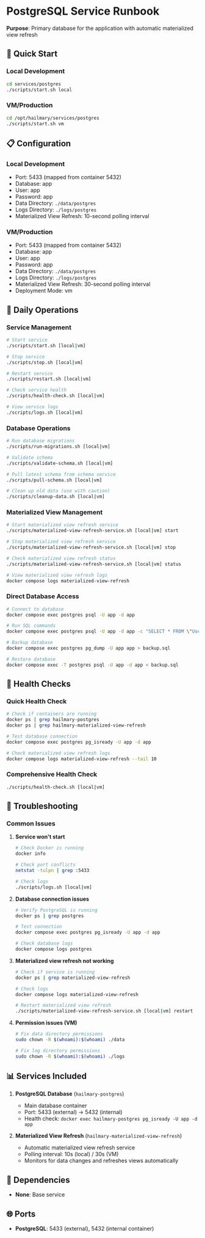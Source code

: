 # PostgreSQL Service Runbook

**Purpose**: Primary database for the application with automatic materialized view refresh

## 🚀 Quick Start

### Local Development
```bash
cd services/postgres
./scripts/start.sh local
```

### VM/Production
```bash
cd /opt/hailmary/services/postgres
./scripts/start.sh vm
```

## 📋 Configuration

### Local Development
- Port: 5433 (mapped from container 5432)
- Database: app
- User: app
- Password: app
- Data Directory: `./data/postgres`
- Logs Directory: `./logs/postgres`
- Materialized View Refresh: 10-second polling interval

### VM/Production
- Port: 5433 (mapped from container 5432)
- Database: app
- User: app
- Password: app
- Data Directory: `./data/postgres`
- Logs Directory: `./logs/postgres`
- Materialized View Refresh: 30-second polling interval
- Deployment Mode: vm

## 🔧 Daily Operations

### Service Management
```bash
# Start service
./scripts/start.sh [local|vm]

# Stop service
./scripts/stop.sh [local|vm]

# Restart service
./scripts/restart.sh [local|vm]

# Check service health
./scripts/health-check.sh [local|vm]

# View service logs
./scripts/logs.sh [local|vm]
```

### Database Operations
```bash
# Run database migrations
./scripts/run-migrations.sh [local|vm]

# Validate schema
./scripts/validate-schema.sh [local|vm]

# Pull latest schema from schema service
./scripts/pull-schema.sh [local|vm]

# Clean up old data (use with caution)
./scripts/cleanup-data.sh [local|vm]
```

### Materialized View Management
```bash
# Start materialized view refresh service
./scripts/materialized-view-refresh-service.sh [local|vm] start

# Stop materialized view refresh service
./scripts/materialized-view-refresh-service.sh [local|vm] stop

# Check materialized view refresh status
./scripts/materialized-view-refresh-service.sh [local|vm] status

# View materialized view refresh logs
docker compose logs materialized-view-refresh
```

### Direct Database Access
```bash
# Connect to database
docker compose exec postgres psql -U app -d app

# Run SQL commands
docker compose exec postgres psql -U app -d app -c "SELECT * FROM \"User\" LIMIT 5;"

# Backup database
docker compose exec postgres pg_dump -U app app > backup.sql

# Restore database
docker compose exec -T postgres psql -U app -d app < backup.sql
```

## 🏥 Health Checks

### Quick Health Check
```bash
# Check if containers are running
docker ps | grep hailmary-postgres
docker ps | grep hailmary-materialized-view-refresh

# Test database connection
docker compose exec postgres pg_isready -U app -d app

# Check materialized view refresh logs
docker compose logs materialized-view-refresh --tail 10
```

### Comprehensive Health Check
```bash
./scripts/health-check.sh [local|vm]
```

## 🔧 Troubleshooting

### Common Issues

1. **Service won't start**
   ```bash
   # Check Docker is running
   docker info
   
   # Check port conflicts
   netstat -tulpn | grep :5433
   
   # Check logs
   ./scripts/logs.sh [local|vm]
   ```

2. **Database connection issues**
   ```bash
   # Verify PostgreSQL is running
   docker ps | grep postgres
   
   # Test connection
   docker compose exec postgres pg_isready -U app -d app
   
   # Check database logs
   docker compose logs postgres
   ```

3. **Materialized view refresh not working**
   ```bash
   # Check if service is running
   docker ps | grep materialized-view-refresh
   
   # Check logs
   docker compose logs materialized-view-refresh
   
   # Restart materialized view refresh
   ./scripts/materialized-view-refresh-service.sh [local|vm] restart
   ```

4. **Permission issues (VM)**
   ```bash
   # Fix data directory permissions
   sudo chown -R $(whoami):$(whoami) ./data
   
   # Fix log directory permissions
   sudo chown -R $(whoami):$(whoami) ./logs
   ```

## 📊 Services Included

1. **PostgreSQL Database** (`hailmary-postgres`)
   - Main database container
   - Port: 5433 (external) → 5432 (internal)
   - Health check: `docker exec hailmary-postgres pg_isready -U app -d app`

2. **Materialized View Refresh** (`hailmary-materialized-view-refresh`)
   - Automatic materialized view refresh service
   - Polling interval: 10s (local) / 30s (VM)
   - Monitors for data changes and refreshes views automatically

## 🔗 Dependencies

- **None**: Base service

## 🌐 Ports

- **PostgreSQL**: 5433 (external), 5432 (internal container)
